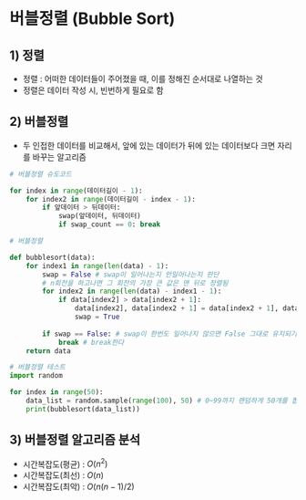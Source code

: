 # 버블정렬 (Bubble Sort)

## 1) 정렬
- 정렬 : 어떠한 데이터들이 주어졌을 때, 이를 정해진 순서대로 나열하는 것
- 정렬은 데이터 작성 시, 빈번하게 필요로 함

## 2) 버블정렬
- 두 인접한 데이터를 비교해서, 앞에 있는 데이터가 뒤에 있는 데이터보다 크면 자리를 바꾸는 알고리즘

```python
# 버블정렬 슈도코드

for index in range(데이터길이 - 1):
    for index2 in range(데이터길이 - index - 1):
        if 앞데이터 > 뒤데이터:
            swap(앞데이터, 뒤데이터)
            if swap_count == 0: break
```

```python
# 버블정렬

def bubblesort(data):
    for index1 in range(len(data) - 1):
        swap = False # swap이 일어나는지 안일어나는지 판단
        # n회전을 하고나면 그 회전의 가장 큰 값은 맨 뒤로 정렬됨
        for index2 in range(len(data) - index1 - 1):
            if data[index2] > data[index2 + 1]:
                data[index2], data[index2 + 1] = data[index2 + 1], data[index2]
                swap = True
        
        if swap == False: # swap이 한번도 일어나지 않으면 False 그대로 유지되기 때문에
            break # break한다
    return data

# 버블정렬 테스트
import random

for index in range(50):
    data_list = random.sample(range(100), 50) # 0~99까지 랜덤하게 50개를 뽑은 리스트
    print(bubblesort(data_list))
```

## 3) 버블정렬 알고리즘 분석
- 시간복잡도(평균) : $O(n^2)$
- 시간복잡도(최선) : $O(n)$
- 시간복잡도(최악) : $O(n(n-1)/2)$